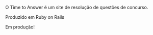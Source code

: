 O Time to Answer é um site de resolução de questões de concurso.

Produzido em Ruby on Rails

Em produção!
